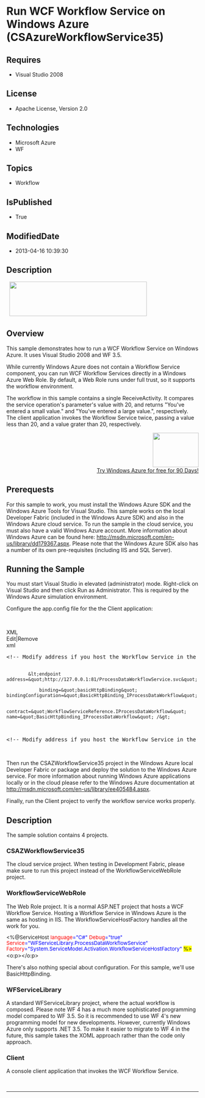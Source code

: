 # Run WCF Workflow Service on Windows Azure (CSAzureWorkflowService35)
## Requires
* Visual Studio 2008
## License
* Apache License, Version 2.0
## Technologies
* Microsoft Azure
* WF
## Topics
* Workflow
## IsPublished
* True
## ModifiedDate
* 2013-04-16 10:39:30
## Description

<p style="font-family:Courier New">&nbsp;<a href="http://www.microsoft.com/click/services/Redirect2.ashx?CR_CC=200144420" target="_blank"><img id="79969" src="http://i1.code.msdn.s-msft.com/csazurebingmaps-bab92df1/image/file/79969/1/120x90_azure_web_en_us.jpg" alt="" width="360" height="90"></a></p>
<h2>Overview</h2>
<p>This sample demonstrates how to run a WCF Workflow Service on Windows Azure. It uses Visual Studio 2008 and WF 3.5.</p>
<p>While currently Windows Azure does not contain a Workflow Service component, you can run WCF Workflow Services directly in a Windows Azure Web Role. By default, a Web Role runs under full trust, so it supports the workflow environment.</p>
<p>The workflow in this sample contains a single ReceiveActivity. It compares the service operation's parameter's value with 20, and returns &quot;You've entered a small value.&quot; and &quot;You've entered a large value.&quot;, respectively. The client application invokes the
 Workflow Service twice, passing a value less than 20, and a value grater than 20, respectively.</p>
<div align="right">
<p><a href="http://www.microsoft.com/click/services/Redirect2.ashx?CR_CC=200144420"><span style="color:windowtext; text-decoration:none"><span><img src="http://code.msdn.microsoft.com/site/view/file/67654/1/image.png" alt="" width="120" height="90" align="middle">
</span></span></a><br>
<a href="http://www.microsoft.com/click/services/Redirect2.ashx?CR_CC=200144420">Try Windows Azure for free for 90 Days!</a></p>
</div>
<h2>Prerequests</h2>
<p>For this sample to work, you must install the Windows Azure SDK and the Windows Azure Tools for Visual Studio. This sample works on the local Developer Fabric (included in the Windows Azure SDK) and also in the Windows Azure cloud service. To run the sample
 in the cloud service, you must also have a valid Windows Azure account. More information about Windows Azure can be found here:
<a href="http://msdn.microsoft.com/en-us/library/dd179367.aspx">http://msdn.microsoft.com/en-us/library/dd179367.aspx</a>. Please note that the Windows Azure SDK also has a number of its own pre-requisites (including IIS and SQL Server).</p>
<h2>Running the Sample</h2>
<p>You must start Visual Studio in elevated (administrator) mode. Right-click on Visual Studio and then click Run as Administrator. This is required by the Windows Azure simulation environment.</p>
<p>Configure the app.config file for the the Client application:</p>
<p>&nbsp;</p>
<div class="scriptcode">
<div class="pluginEditHolder" pluginCommand="mceScriptCode">
<div class="title"><span>XML</span></div>
<div class="pluginLinkHolder"><span class="pluginEditHolderLink">Edit</span>|<span class="pluginRemoveHolderLink">Remove</span></div>
<span class="hidden">xml</span>
<pre class="hidden">&lt;!-- Modify address if you host the Workflow Service in the cloud, or if your Development Fabric is not listening on port 81. --&gt;

            &lt;endpoint address=&quot;http://127.0.0.1:81/ProcessDataWorkflowService.svc&quot;

                binding=&quot;basicHttpBinding&quot; bindingConfiguration=&quot;BasicHttpBinding_IProcessDataWorkflow&quot;

                contract=&quot;WorkflowServiceReference.IProcessDataWorkflow&quot; name=&quot;BasicHttpBinding_IProcessDataWorkflow&quot; /&gt;
</pre>
<div class="preview">
<pre class="xml"><span class="xml__comment">&lt;!--&nbsp;Modify&nbsp;address&nbsp;if&nbsp;you&nbsp;host&nbsp;the&nbsp;Workflow&nbsp;Service&nbsp;in&nbsp;the&nbsp;cloud,&nbsp;or&nbsp;if&nbsp;your&nbsp;Development&nbsp;Fabric&nbsp;is&nbsp;not&nbsp;listening&nbsp;on&nbsp;port&nbsp;81.&nbsp;--&gt;</span><span class="xml__tag_start">&lt;endpoint</span><span class="xml__attr_name">address</span>=<span class="xml__attr_value">&quot;http://127.0.0.1:81/ProcessDataWorkflowService.svc&quot;</span><span class="xml__attr_name">binding</span>=<span class="xml__attr_value">&quot;basicHttpBinding&quot;</span><span class="xml__attr_name">bindingConfiguration</span>=<span class="xml__attr_value">&quot;BasicHttpBinding_IProcessDataWorkflow&quot;</span><span class="xml__attr_name">contract</span>=<span class="xml__attr_value">&quot;WorkflowServiceReference.IProcessDataWorkflow&quot;</span><span class="xml__attr_name">name</span>=<span class="xml__attr_value">&quot;BasicHttpBinding_IProcessDataWorkflow&quot;</span><span class="xml__tag_start">/&gt;</span></pre>
</div>
</div>
</div>
<p>&nbsp;</p>
<p>Then run the CSAZWorkflowService35 project in the Windows Azure local Developer Fabric or package and deploy the solution to the Windows Azure service. For more information about running Windows Azure applications locally or in the cloud please refer to
 the Windows Azure documentation at <a href="http://msdn.microsoft.com/en-us/library/ee405484.aspx">
http://msdn.microsoft.com/en-us/library/ee405484.aspx</a>.</p>
<p>Finally, run the Client project to verify the workflow service works properly.</p>
<h2>Description</h2>
<p>The sample solution contains 4 projects.</p>
<h3>CSAZWorkflowService35</h3>
<p>The cloud service project. When testing in Development Fabric, please make sure to run this project instead of the WorkflowServiceWebRole project.</p>
<h3>WorkflowServiceWebRole</h3>
<p>The Web Role project. It is a normal ASP.NET project that hosts a WCF Workflow Service. Hosting a Workflow Service in Windows Azure is the same as hosting in IIS. The WorkflowServiceHostFactory handles all the work for you.</p>
<p class="MsoNormal"><span style="font-size:10.0pt; line-height:115%">&lt;%</span><span style="font-size:10.0pt; line-height:115%">@</span><span style="font-size:10.0pt; line-height:115%">ServiceHost</span><span style="font-size:10.0pt; line-height:115%">
<span style="color:red">language</span><span style="color:blue">=&quot;C#&quot;</span> <span style="color:red">
Debug</span><span style="color:blue">=&quot;true&quot;</span> <span style="color:red">Service</span><span style="color:blue">=&quot;WFServiceLibrary.ProcessDataWorkflowService&quot;</span>
<span style="color:red">Factory</span><span style="color:blue">=&quot;System.ServiceModel.Activation.WorkflowServiceHostFactory&quot;</span>
<span style="background:yellow">%&gt;</span></span>&lt;o:p&gt;&lt;/o:p&gt;</p>
<p>There's also nothing special about configuration. For this sample, we'll use BasicHttpBinding.</p>
<h3>WFServiceLibrary</h3>
<p>A standard WFServiceLibrary project, where the actual workflow is composed. Please note WF 4 has a much more sophisticated programming model compared to WF 3.5. So it is recommended to use WF 4's new programming model for new developments. However, currently
 Windows Azure only supports .NET 3.5. To make it easier to migrate to WF 4 in the future, this sample takes the XOML approach rather than the code only approach.</p>
<h3>Client</h3>
<p>A console client application that invokes the WCF Workflow Service.</p>
<p>&nbsp;</p>
<hr>
<div><a href="http://go.microsoft.com/?linkid=9759640" style="margin-top:3px"><img src="http://bit.ly/onecodelogo" alt="">
</a></div>
